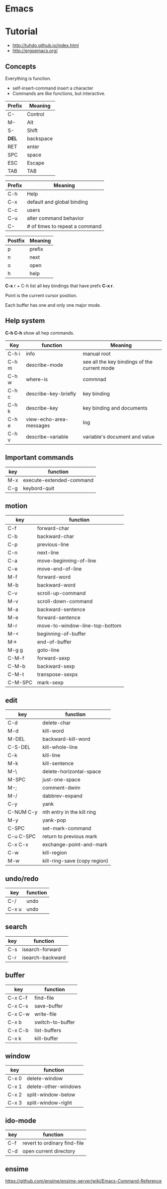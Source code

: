 # Emacs

# Tutorial
- http://tuhdo.github.io/index.html
- http://ergoemacs.org/

## Concepts

Everything is function.
- self-insert-command insert a character
- Commands are like functions, but interactive.

| Prefix  | Meaning   |
| ------- | --------- |
| C-      | Control   |
| M-      | Alt       |
| S-      | Shift     |
| **DEL** | backspace |
| RET     | enter     |
| SPC     | space     |
| ESC     | Escape    |
| TAB     | TAB       |

| Prefix  | Meaning                         |
| ------- | ------------------------------- |
| C-h     | Help                            |
| C-x     | default and global binding      |
| C-c     | users                           |
| C-u     | alter command behavior          |
| C-<NUM> | # of times to repeat a command  |

| Postfix | Meaning  |
| ------- | -------- |
| p       | prefix   |
| n       | next     |
| o       | open     |
| h       | help     |

**C-x** r + C-h list all key bindings that have prefx **C-x r**.

Point is the current cursor position.

Each buffer has one and only one major mode.


## Help system
**C-h C-h**  show all hep commands.

| Key    | function                | Meaning                                       |
| ------ | ----------------------- | --------------------------------------------- |
| C-h i  | info                    | manual root                                   |
| C-h m  | describe-mode           | see all the key bindings of the current mode  |
| C-h w  | where-is                | commnad                                       |
| C-h c  | describe-key-briefly    | key binding                                   |
| C-h k  | describe-key            | key binding and documents                     |
| C-h e  | view-echo-area-messages | log                                           |
| C-h v  | describe-variable       | variable's document and value                 |

## Important commands
| key    | function                 |
| ------ | ------------------------ |
| M-x    | execute-extended-command |
| C-g    | keybord-quit             |

## motion
| key             | function                          |
| --------------- | ----------------------------------|
| C-f             | forward-char                      |
| C-b             | backward-char                     |
| C-p             | previous-line                     |
| C-n             | next-line                         |
| C-a             | move-beginning-of-line            |
| C-e             | move-end-of-line                  |
| M-f             | forward-word                      |
| M-b             | backward-word                     |
| C-v             | scroll-up-command                 |
| M-v             | scroll-down-command               |
| M-a             | backward-sentence                 |
| M-e             | forward-sentence                  |
| M-r             | move-to-window-line-top-bottom    |
| M-<             | beginning-of-buffer               |
| M->             | end-of-buffer                     |
| M-g g           | goto-line                         |
| C-M-f           | forward-sexp                      |
| C-M-b           | backward-sexp                     |
| C-M-t           | transpose-sexps                   |
| C-M-SPC         | mark-sexp                         |

## edit
| key             | function                          |
| --------------- | ----------------------------------|
| C-d             | delete-char                       |
| M-d             | kill-word                         |
| M-DEL           | backward-kill-word                |
| C-S-DEL         | kill-whole-line                   |
| C-k             | kill-line                         |
| M-k             | kill-sentence                     |
| M-\             | delete-horizontal-space           |
| M-SPC           | just-one-space                    |
| M-;             | comment-dwim                      |
| M-/             | dabbrev-expand                    |
| C-y             | yank                              |
| C-NUM C-y       | nth entry in the kill ring        |
| M-y             | yank-pop                          |
| C-SPC           | set-mark-command                  |
| C-u C-SPC       | return to previous mark           |
| C-x C-x         | exchange-point-and-mark           |
| C-w             | kill-region                       |
| M-w             | kill-ring-save (copy region)      |

## undo/redo
| key             | function                          |
| --------------- | ----------------------------------|
| C-/             | undo                              |
| C-x u           | undo                              |

## search
| key             | function                          |
| --------------- | ----------------------------------|
| C-s             | isearch-forward                   |
| C-r             | isearch-backward                  |

## buffer
| key             | function                          |
| --------------- | ----------------------------------|
| C-x C-f         | find-file                         |
| C-x C-s         | save-buffer                       |
| C-x C-w         | write-file                        |
| C-x b           | switch-to-buffer                  |
| C-x C-b         | list-buffers                      |
| C-x k           | kill-buffer                       |

## window
| key             | function                          |
| --------------- | ----------------------------------|
| C-x 0           | delete-window                     |
| C-x 1           | delete-other-windows              |
| C-x 2           | split-window-below                |
| C-x 3           | split-window-right                |

## ido-mode

| key             | function                          |
| --------------- | ----------------------------------|
| C-f             | revert to ordinary find-file      |
| C-d             | open current directory            |


## ensime
https://github.com/ensime/ensime-server/wiki/Emacs-Command-Reference
